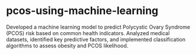 # pcos-using-machine-learning
Developed a machine learning model to predict Polycystic Ovary Syndrome (PCOS) risk based on common health indicators. Analyzed medical datasets, identified key predictive factors, and implemented classification algorithms to assess obesity and PCOS likelihood. 
